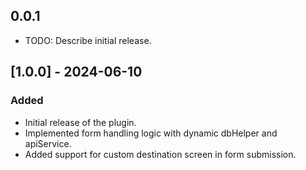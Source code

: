 ## 0.0.1

* TODO: Describe initial release.

## [1.0.0] - 2024-06-10
### Added
- Initial release of the plugin.
- Implemented form handling logic with dynamic dbHelper and apiService.
- Added support for custom destination screen in form submission.